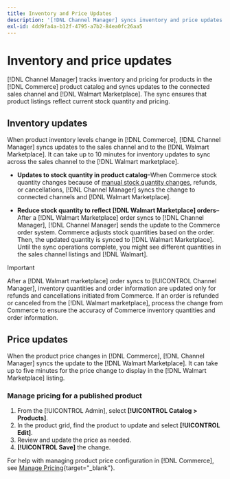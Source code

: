 ```yaml
---
title: Inventory and Price Updates
description: '[!DNL Channel Manager] syncs inventory and price updates between the Commerce store and [!DNL Walmart Marketplace] so you can manage your sales channel operations from your Commerce Admin'
exl-id: 4dd9fa4a-b12f-4795-a7b2-84ea0fc26aa5
---
```

# Inventory and price updates

[!DNL Channel Manager] tracks inventory and pricing for products in the [!DNL Commerce] product catalog and syncs updates to the connected sales channel and [!DNL Walmart Marketplace]. The sync ensures that product listings reflect current stock quantity and pricing.

## Inventory updates

When product inventory levels change in [!DNL Commerce], [!DNL Channel Manager] syncs updates to the sales channel and to the [!DNL Walmart Marketplace]. It can take up to 10 minutes for inventory updates to sync across the sales channel to the [!DNL Walmart marketplace].

* **Updates to stock quantity in product catalog**–When Commerce stock quantity changes because of [manual stock quantity changes](https://docs.magento.com/user-guide/catalog/inventory-product-quantity.html), refunds, or cancellations, [!DNL Channel Manager] syncs the change to connected channels and [!DNL Walmart Marketplace].

* **Reduce stock quantity to reflect [!DNL Walmart Marketplace] orders**–After a [!DNL Walmart Marketplace] order syncs to [!DNL Channel Manager], [!DNL Channel Manager] sends the update to the Commerce order system. Commerce adjusts stock quantities based on the order. Then, the updated quantity is synced to [!DNL Walmart Marketplace]. Until the sync operations complete, you might see different quantities in the sales channel listings and [!DNL Walmart].

>[!IMPORTANT]
>
> After a [!DNL Walmart marketplace] order syncs to [!UICONTROL Channel Manager], inventory quantities and order information are updated only for refunds and cancellations initiated from Commerce. If an order is refunded or canceled from the [!DNL Walmart marketplace], process the change from Commerce to ensure the accuracy of Commerce inventory quantities and order information.

## Price updates

When the product price changes in [!DNL Commerce], [!DNL Channel Manager] syncs the update to the [!DNL Walmart Marketplace]. It can take up to five minutes for the price change to display in the [!DNL Walmart Marketplace] listing.

### Manage pricing for a published product

1. From the [!UICONTROL Admin], select **[!UICONTROL Catalog > Products]**.
1. In the product grid, find the product to update and select **[!UICONTROL Edit]**.
1. Review and update the price as needed.
1. **[!UICONTROL Save]** the change.

For help with managing product price configuration in [!DNL Commerce], see [Manage Pricing](https://docs.magento.com/user-guide/catalog/pricing.html){target="_blank"}.
